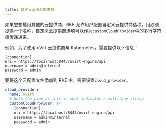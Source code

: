 ```yaml
---
title: 自定义云服务提供商
---
```


如果您想启用其他的云提供商，RKE 允许用户配置自定义云提供商选项。用必须提供一个名称，自定义云提供商选项可以作为`customCloudProvider`中的多行字符串传递进来。

例如，为了使用 oVirt 云提供商与 Kubernetes，需要提供以下信息：

```
[connection]
uri = https://localhost:8443/ovirt-engine/api
username = admin@internal
password = admin
```

要将这个云配置文件添加到 RKE 中，需要设置`cloud_provider`。

```yaml
cloud_provider:
  name: ovirt
  # Note the pipe as this is what indicates a multiline string
  customCloudProvider: |-
    [connection]
    uri = https://localhost:8443/ovirt-engine/api
    username = admin@internal
    password = admin
```
